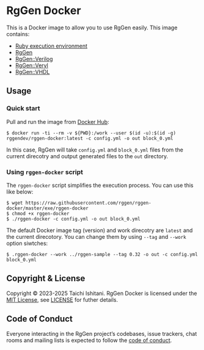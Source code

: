 # RgGen Docker

This is a Docker image to allow you to use RgGen easily. This image contains:

* [Ruby execution environment](https://hub.docker.com/_/ruby)
* [RgGen](https://github.com/rggen/rggen)
* [RgGen::Verilog](https://github.com/rggen/rggen-verilog)
* [RgGen::Veryl](https://github.com/rggen/rggen-veryl)
* [RgGen::VHDL](https://github.com/rggen/rggen-vhdl)

## Usage

### Quick start

Pull and run the image from [Docker Hub](https://hub.docker.com/r/rggendev/rggen-docker):

```
$ docker run -ti --rm -v ${PWD}:/work --user $(id -u):$(id -g) rggendev/rggen-docker:latest -c config.yml -o out block_0.yml
```

In this case, RgGen will take `config.yml` and `block_0.yml` files from the current direcotry and output generated files to the `out` directory.

### Using `rggen-docker` script

The `rggen-docker` script simplifies the execution process. You can use this like below:

```
$ wget https://raw.githubusercontent.com/rggen/rggen-docker/master/exe/rggen-docker
$ chmod +x rggen-docker
$ ./rggen-docker -c config.yml -o out block_0.yml
```

The default Docker image tag (version) and work direcotry are `latest` and the current direcotory.
You can change them by using `--tag` and `--work` option siwtches:

```
$ .rggen-docker --work ../rggen-sample --tag 0.32 -o out -c config.yml block_0.yml
```

## Copyright & License

Copyright &copy; 2023-2025 Taichi Ishitani. RgGen Docker is licensed under the [MIT License](https://opensource.org/licenses/MIT), see [LICENSE](LICENSE) for futher details.

## Code of Conduct

Everyone interacting in the RgGen project’s codebases, issue trackers, chat rooms and mailing lists is expected to follow the [code of conduct](https://github.com/rggen/rggen-docker/blob/master/CODE_OF_CONDUCT.md).
